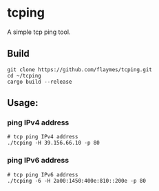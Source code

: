 # tcping
A simple tcp ping tool.

## Build
```shell
git clone https://github.com/flaymes/tcping.git
cd ~/tcping
cargo build --release
```

## Usage:
### ping IPv4 address
```shell
# tcp ping IPv4 address 
./tcping -H 39.156.66.10 -p 80
```
### ping IPv6 address
```shell
# tcp ping IPv6 address 
./tcping -6 -H 2a00:1450:400e:810::200e -p 80

```

